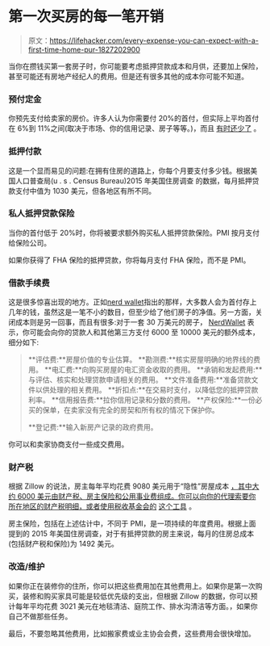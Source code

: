 # 第一次买房的每一笔开销

> 原文：<https://lifehacker.com/every-expense-you-can-expect-with-a-first-time-home-pur-1827202900>

当你在攒钱买第一套房子时，你可能要考虑抵押贷款成本和月供，还要加上保险，甚至可能还有房地产经纪人的费用。但是还有很多其他的成本你可能不知道。



### 预付定金

你预先支付给卖家的房价。许多人认为你需要付 20%的首付，但实际上平均首付在 6%到 11%之间(取决于市场、你的信用记录、房子等等。)，而且 [有时还少了](https://twocents.lifehacker.com/can-you-get-a-mortgage-with-2-to-3-down-1827110213) 。

### 抵押付款

这是一个显而易见的问题:在拥有住房的道路上，你每个月要支付多少钱。根据美国人口普查局(u . s . Census Bureau)2015 年美国住房调查 的数据，每月抵押贷款支付中值为 1030 美元，但各地区有所不同。

### 私人抵押贷款保险

当你的首付低于 20%时，你将被要求额外购买私人抵押贷款保险。PMI 按月支付给保险公司。

如果你获得了 FHA 保险的抵押贷款，你将每月支付 FHA 保险，而不是 PMI。

### 借款手续费

这是很多惊喜出现的地方。正如[nerd wallet](https://www.nerdwallet.com/blog/mortgages/really-costs-buy-home/)指出的那样，大多数人会为首付存上几年的钱，虽然这是一笔不小的数目，但至少给了他们房子的净值。另一方面，关闭成本则是另一回事，而且有很多:对于一套 30 万美元的房子， [NerdWallet](https://www.nerdwallet.com/blog/mortgages/really-costs-buy-home/) 表示，你可能会向你的贷款人和其他第三方支付 6000 至 10000 美元的额外成本，细分如下:

> **评估费:**房屋价值的专业估算。
> **勘测费:**核实房屋明确的地界线的费用。
> **电汇费:**向购买房屋的电汇资金收取的费用。
> **承销和发起费用:**与评估、核实和处理贷款申请相关的费用。
> **文件准备费用:**准备贷款文件以供处理的相关费用。
> **折扣点:**在交易时支付，以降低您的抵押贷款利率。
> **信用报告费:**拉你信用记录和分数的费用。
> **产权保险:**一份必买的保单，在卖家没有完全的房契和所有权的情况下保护你。
> 
> **登记费:**输入新房产记录的政府费用。

你可以和卖家协商支付一些成交费用。

### 财产税

根据 Zillow 的说法，房主每年平均花费 9080 美元用于“隐性”房屋成本 [，其中大约 6000 美元由财产税、房主保险和公用事业费组成。你可以向你的代理索要你所在地区的财产税明细，或者使用税收基金会的](http://zillow.mediaroom.com/2017-07-31-Homeowners-Can-Spend-More-Than-9-000-a-Year-on-Hidden-Homeownership-and-Maintenance-Costs) [这个工具](https://interactive.taxfoundation.org/propertytax/) 。

房主保险，包括在上述估计中，不同于 PMI，是一项持续的年度费用。根据上面提到的 2015 年美国住房调查，对于有抵押贷款的房主来说，每月的住房总成本(包括财产税和保险)为 1492 美元。

### 改造/维护

如果你正在装修你的住所，你可以把这些费用加在其他费用上。如果你是第一次购买，装修和购买家具可能是较低优先级的支出，但根据 Zillow 的数据，你可以预计每年平均花费 3021 美元在地毯清洁、庭院工作、排水沟清洁等方面。，如果你自己不做那些任务。

最后，不要忽略其他费用，比如搬家费或业主协会会费，这些费用会很快增加。